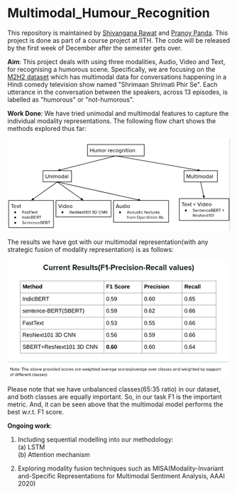 # Multimodal_Humour_Recognition
This repository is maintained by [Shivangana Rawat](https://www.linkedin.com/in/shivangana-rawat-b12254124/) and [Pranoy Panda](https://sites.google.com/view/pranoy-panda/). This project is done as part of a course project at IITH. The code will be released by the first week of December after the semester gets over.

**Aim**: This project deals with using three modalities, Audio, Video and Text, for recognising a humorous scene. Specifically, we are focusing on the [M2H2 dataset](https://arxiv.org/abs/2108.01260) which has multimodal data for conversations happening in a Hindi comedy television show named "Shrimaan Shrimati Phir Se". Each utterance in the conversation between the speakers, across 13 episodes, is labelled as "humorous" or "not-humorous".   

**Work Done**: We have tried unimodal and multimodal features to capture the individual modality representations. The following flow chart shows the methods explored thus far:

<img src="/images/Flowchart.png" alt="flowchart" width="700"/>

The results we have got with our multimodal representation(with any strategic fusion of modality representation) is as follows:

<img src="/images/results.png" alt="results" width="500" >

Please note that we have unbalanced classes(65:35 ratio) in our dataset, and both classes are equally important. So, in our task F1 is the important metric. And, it can be seen above that the multimodal model performs the best w.r.t. F1 score.

**Ongoing work**:

1. Including sequential modelling into our methodology: </br>
(a) LSTM </br>
(b) Attention mechanism </br>

2. Exploring modality fusion techniques such as MISA(Modality-Invariant and-Specific Representations for Multimodal Sentiment Analysis, AAAI 2020)
